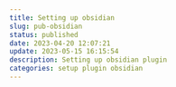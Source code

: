 ```yaml
---
title: Setting up obsidian
slug: pub-obsidian
status: published
date: 2023-04-20 12:07:21
update: 2023-05-15 16:15:54
description: Setting up obsidian plugin
categories: setup plugin obsidian
---
```

